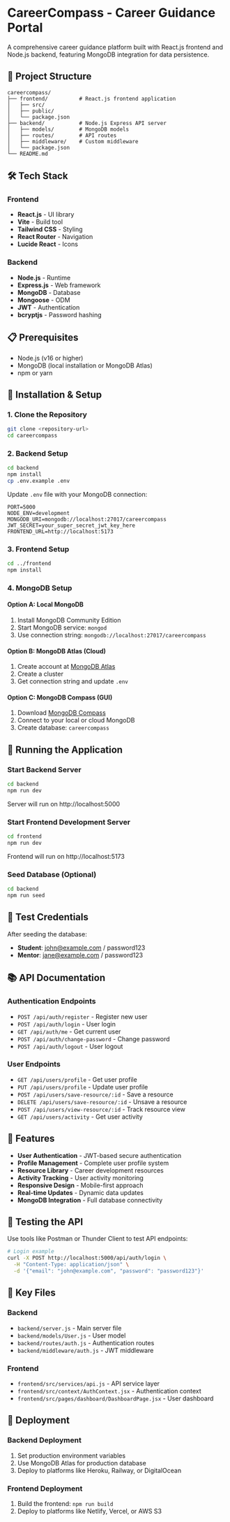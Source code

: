 # CareerCompass - Career Guidance Portal

A comprehensive career guidance platform built with React.js frontend and Node.js backend, featuring MongoDB integration for data persistence.

## 🚀 Project Structure

```
careercompass/
├── frontend/          # React.js frontend application
│   ├── src/
│   ├── public/
│   └── package.json
├── backend/           # Node.js Express API server
│   ├── models/        # MongoDB models
│   ├── routes/        # API routes
│   ├── middleware/    # Custom middleware
│   └── package.json
└── README.md
```

## 🛠️ Tech Stack

### Frontend
- **React.js** - UI library
- **Vite** - Build tool
- **Tailwind CSS** - Styling
- **React Router** - Navigation
- **Lucide React** - Icons

### Backend
- **Node.js** - Runtime
- **Express.js** - Web framework
- **MongoDB** - Database
- **Mongoose** - ODM
- **JWT** - Authentication
- **bcryptjs** - Password hashing

## 📋 Prerequisites

- Node.js (v16 or higher)
- MongoDB (local installation or MongoDB Atlas)
- npm or yarn

## 🔧 Installation & Setup

### 1. Clone the Repository
```bash
git clone <repository-url>
cd careercompass
```

### 2. Backend Setup
```bash
cd backend
npm install
cp .env.example .env
```

Update `.env` file with your MongoDB connection:
```env
PORT=5000
NODE_ENV=development
MONGODB_URI=mongodb://localhost:27017/careercompass
JWT_SECRET=your_super_secret_jwt_key_here
FRONTEND_URL=http://localhost:5173
```

### 3. Frontend Setup
```bash
cd ../frontend
npm install
```

### 4. MongoDB Setup

#### Option A: Local MongoDB
1. Install MongoDB Community Edition
2. Start MongoDB service: `mongod`
3. Use connection string: `mongodb://localhost:27017/careercompass`

#### Option B: MongoDB Atlas (Cloud)
1. Create account at [MongoDB Atlas](https://www.mongodb.com/atlas)
2. Create a cluster
3. Get connection string and update `.env`

#### Option C: MongoDB Compass (GUI)
1. Download [MongoDB Compass](https://www.mongodb.com/products/compass)
2. Connect to your local or cloud MongoDB
3. Create database: `careercompass`

## 🚀 Running the Application

### Start Backend Server
```bash
cd backend
npm run dev
```
Server will run on http://localhost:5000

### Start Frontend Development Server
```bash
cd frontend
npm run dev
```
Frontend will run on http://localhost:5173

### Seed Database (Optional)
```bash
cd backend
npm run seed
```

## 🔐 Test Credentials

After seeding the database:
- **Student**: john@example.com / password123
- **Mentor**: jane@example.com / password123

## 📚 API Documentation

### Authentication Endpoints
- `POST /api/auth/register` - Register new user
- `POST /api/auth/login` - User login
- `GET /api/auth/me` - Get current user
- `POST /api/auth/change-password` - Change password
- `POST /api/auth/logout` - User logout

### User Endpoints
- `GET /api/users/profile` - Get user profile
- `PUT /api/users/profile` - Update user profile
- `POST /api/users/save-resource/:id` - Save a resource
- `DELETE /api/users/save-resource/:id` - Unsave a resource
- `POST /api/users/view-resource/:id` - Track resource view
- `GET /api/users/activity` - Get user activity

## 🌟 Features

- **User Authentication** - JWT-based secure authentication
- **Profile Management** - Complete user profile system
- **Resource Library** - Career development resources
- **Activity Tracking** - User activity monitoring
- **Responsive Design** - Mobile-first approach
- **Real-time Updates** - Dynamic data updates
- **MongoDB Integration** - Full database connectivity

## 🧪 Testing the API

Use tools like Postman or Thunder Client to test API endpoints:

```bash
# Login example
curl -X POST http://localhost:5000/api/auth/login \
  -H "Content-Type: application/json" \
  -d '{"email": "john@example.com", "password": "password123"}'
```

## 📁 Key Files

### Backend
- `backend/server.js` - Main server file
- `backend/models/User.js` - User model
- `backend/routes/auth.js` - Authentication routes
- `backend/middleware/auth.js` - JWT middleware

### Frontend
- `frontend/src/services/api.js` - API service layer
- `frontend/src/context/AuthContext.jsx` - Authentication context
- `frontend/src/pages/dashboard/DashboardPage.jsx` - User dashboard

## 🚀 Deployment

### Backend Deployment
1. Set production environment variables
2. Use MongoDB Atlas for production database
3. Deploy to platforms like Heroku, Railway, or DigitalOcean

### Frontend Deployment
1. Build the frontend: `npm run build`
2. Deploy to platforms like Netlify, Vercel, or AWS S3

